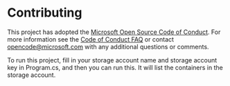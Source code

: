 # Contributing

This project has adopted the [Microsoft Open Source Code of Conduct](https://opensource.microsoft.com/codeofconduct/). For more information see the [Code of Conduct FAQ](https://opensource.microsoft.com/codeofconduct/faq/) or contact [opencode@microsoft.com](mailto:opencode@microsoft.com) with any additional questions or comments.

To run this project, fill in your storage account name and storage account key in 
Program.cs, and then you can run this. It will list the containers in the storage account.
